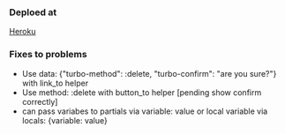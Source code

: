 ### Deploed at
[Heroku](https://railscrudtraining.herokuapp.com/)

### Fixes to problems

 - Use data: {"turbo-method":  :delete, "turbo-confirm":  "are you sure?"} with link_to helper
 - Use method: :delete with button_to helper [pending show confirm correctly]
 - can pass variabes to partials via variable:  value or local variable via locals: {variable: value}
